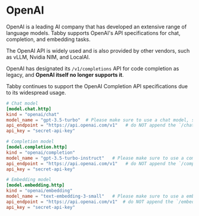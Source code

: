 # OpenAI

OpenAI is a leading AI company that has developed an extensive range of language models.
Tabby supports OpenAI's API specifications for chat, completion, and embedding tasks.

The OpenAI API is widely used and is also provided by other vendors,
such as vLLM, Nvidia NIM, and LocalAI.

OpenAI has designated its `/v1/completions` API for code completion as legacy,
and **OpenAI itself no longer supports it**.

Tabby continues to support the OpenAI Completion API specifications due to its widespread usage.

```toml title="~/.tabby/config.toml"
# Chat model
[model.chat.http]
kind = "openai/chat"
model_name = "gpt-3.5-turbo"  # Please make sure to use a chat model, such as gpt-4o
api_endpoint = "https://api.openai.com/v1"   # do NOT append the `/chat/completions` suffix
api_key = "secret-api-key"

# Completion model
[model.completion.http]
kind = "openai/completion"
model_name = "gpt-3.5-turbo-instruct"   # Please make sure to use a completion model, such as gpt-3.5-turbo-instruct
api_endpoint = "https://api.openai.com/v1"   # do NOT append the `/completions` suffix
api_key = "secret-api-key"

# Embedding model
[model.embedding.http]
kind = "openai/embedding"
model_name = "text-embedding-3-small"   # Please make sure to use a embedding model, such as text-embedding-3-small
api_endpoint = "https://api.openai.com/v1"  # do NOT append the `/embeddings` suffix
api_key = "secret-api-key"
```
